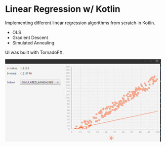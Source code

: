 # Linear Regression w/ Kotlin

Implementing different linear regression algorithms from scratch in Kotlin.

* OLS
* Gradient Descent
* Simulated Annealing

UI was built with TornadoFX.

![](animation.gif)
